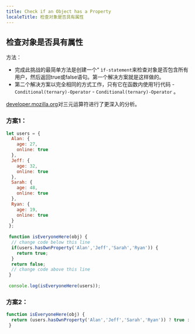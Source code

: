 ```yaml
---
title: Check if an Object has a Property
localeTitle: 检查对象是否具有属性
---
```

## 检查对象是否具有属性

方法：

*   完成此挑战的最简单方法是创建一个“ `ìf-statement`来检查对象是否包含所有用户，然后返回true或false语句。第一个解决方案就是这样做的。
*   第二个解决方案以完全相同的方式工作，只有它在函数内使用1行代码 - `Conditional(ternary)-Operator` - `Conditional(ternary)-Operator` 。

[developer.mozilla.org](https://developer.mozilla.org/en-US/docs/Web/JavaScript/Reference/Operators/Conditional_Operator)对三元运算符进行了更深入的分析。

### 方案1：

```javascript
let users = { 
  Alan: { 
    age: 27, 
    online: true 
  }, 
  Jeff: { 
    age: 32, 
    online: true 
  }, 
  Sarah: { 
    age: 48, 
    online: true 
  }, 
  Ryan: { 
    age: 19, 
    online: true 
  } 
 }; 
 
 function isEveryoneHere(obj) { 
  // change code below this line 
  if(users.hasOwnProperty('Alan','Jeff','Sarah','Ryan')) { 
    return true; 
  } 
  return false; 
  // change code above this line 
 } 
 
 console.log(isEveryoneHere(users)); 
```

### 方案2：

```javascript
function isEveryoneHere(obj) { 
  return (users.hasOwnProperty('Alan','Jeff','Sarah','Ryan')) ? true : false; 
 } 

```
